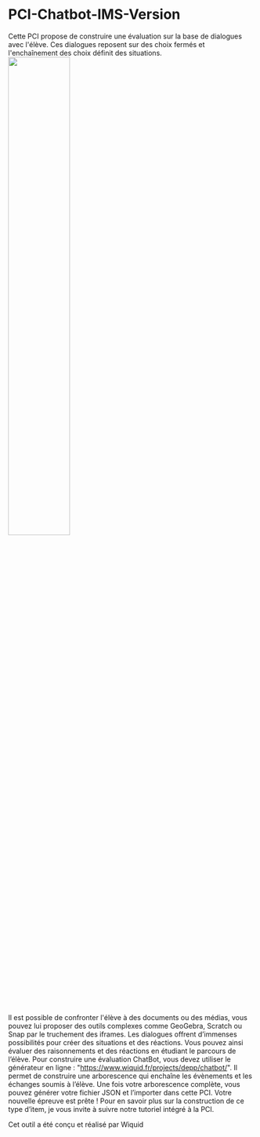 # PCI-Chatbot-IMS-Version
Cette PCI propose de construire une &eacute;valuation sur la base de dialogues avec l&#39;&eacute;l&egrave;ve. Ces dialogues reposent sur des choix ferm&eacute;s et l&#39;encha&icirc;nement des choix d&eacute;finit des situations.</br> 
<img width="50%" src="https://www.wiquid.fr/projects/depp/chatbot/mediademo/arbonav.gif">
</br>
Il est possible de confronter l&#39;&eacute;l&egrave;ve &agrave; des documents ou des m&eacute;dias, vous pouvez lui proposer des outils complexes comme GeoGebra, Scratch ou Snap par le truchement des iframes. Les dialogues offrent d&rsquo;immenses possibilit&eacute;s pour cr&eacute;er des situations et des r&eacute;actions.
Vous pouvez ainsi &eacute;valuer des raisonnements et des r&eacute;actions en &eacute;tudiant le parcours de l&rsquo;&eacute;l&egrave;ve.</span></span>
Pour construire une &eacute;valuation ChatBot, vous devez utiliser le g&eacute;n&eacute;rateur en ligne&nbsp;: \"https://www.wiquid.fr/projects/depp/chatbot/". Il permet de construire une arborescence qui encha&icirc;ne les &eacute;v&egrave;nements et les &eacute;changes soumis &agrave; l&rsquo;&eacute;l&egrave;ve. Une fois votre arborescence compl&egrave;te, vous pouvez g&eacute;n&eacute;rer votre fichier JSON et l&rsquo;importer dans cette PCI. Votre nouvelle &eacute;preuve est pr&ecirc;te&nbsp;! Pour en savoir plus sur la construction de ce type d&rsquo;item, je vous invite &agrave; suivre notre tutoriel intégré à la PCI.</span></span></p>Cet outil a &eacute;t&eacute; con&ccedil;u et r&eacute;alis&eacute; par Wiquid</p>
